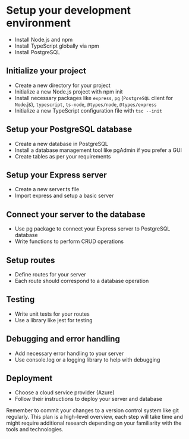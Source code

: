 

# Setup your development environment

* Install Node.js and npm
* Install TypeScript globally via npm
* Install PostgreSQL

## Initialize your project

* Create a new directory for your project
* Initialize a new Node.js project with npm init               
* Install necessary packages like ``express``, `pg` (`PostgreSQL` client for `Node`.js),    `typescript`, `ts-node`, `@types/node`, `@types/express`                
* Initialize a new TypeScript configuration file with ``tsc --init``                 

## Setup your PostgreSQL database        

* Create a new database in PostgreSQL         
* Install a database management tool like pgAdmin if you prefer a GUI     
* Create tables as per your requirements
## Setup your Express server                

* Create a new server.ts file    
* Import express and setup a basic server
      

## Connect your server to the database                 
* Use pg package to connect your Express server to PostgreSQL database                 
* Write functions to perform CRUD operations                          

## Setup routes                              
* Define routes for your server             
* Each route should correspond to a database operation           

## Testing    
* Write unit tests for your routes
* Use a library like jest for testing

## Debugging and error handling
* Add necessary error handling to your server
* Use console.log or a logging library to help with debugging

## Deployment
* Choose a cloud service provider (Azure)
* Follow their instructions to deploy your server and database


Remember to commit your changes to a version control system like git regularly. This plan is a high-level overview, each step will take time and might require additional research depending on your familiarity with the tools and technologies.